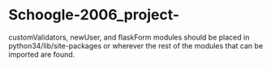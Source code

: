 # Schoogle-2006_project-

customValidators, newUser, and flaskForm modules should be placed in python34/lib/site-packages or wherever the rest of the modules that can be imported are
found. 